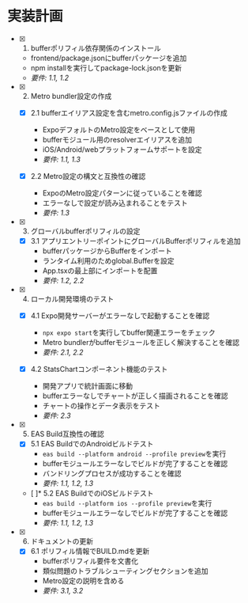 # 実装計画

- [x] 1. bufferポリフィル依存関係のインストール
  - frontend/package.jsonにbufferパッケージを追加
  - npm installを実行してpackage-lock.jsonを更新
  - _要件: 1.1, 1.2_

- [x] 2. Metro bundler設定の作成

  - [x] 2.1 bufferエイリアス設定を含むmetro.config.jsファイルの作成
    - ExpoデフォルトのMetro設定をベースとして使用
    - bufferモジュール用のresolverエイリアスを追加
    - iOS/Android/webプラットフォームサポートを設定
    - _要件: 1.1, 1.3_
  
  - [x] 2.2 Metro設定の構文と互換性の確認
    - ExpoのMetro設定パターンに従っていることを確認
    - エラーなしで設定が読み込まれることをテスト
    - _要件: 1.3_

- [x] 3. グローバルbufferポリフィルの設定

  - [x] 3.1 アプリエントリーポイントにグローバルBufferポリフィルを追加
    - bufferパッケージからBufferをインポート
    - ランタイム利用のためglobal.Bufferを設定
    - App.tsxの最上部にインポートを配置
    - _要件: 1.2, 2.2_

- [x] 4. ローカル開発環境のテスト
  - [x] 4.1 Expo開発サーバーがエラーなしで起動することを確認
    - `npx expo start`を実行してbuffer関連エラーをチェック
    - Metro bundlerがbufferモジュールを正しく解決することを確認
    - _要件: 2.1, 2.2_
  
  - [x] 4.2 StatsChartコンポーネント機能のテスト
    - 開発アプリで統計画面に移動
    - bufferエラーなしでチャートが正しく描画されることを確認
    - チャートの操作とデータ表示をテスト
    - _要件: 2.3_

- [x] 5. EAS Build互換性の確認
  - [x] 5.1 EAS BuildでのAndroidビルドテスト
    - `eas build --platform android --profile preview`を実行
    - bufferモジュールエラーなしでビルドが完了することを確認
    - バンドリングプロセスが成功することを確認
    - _要件: 1.1, 1.2, 1.3_
  
  - [ ]* 5.2 EAS BuildでのiOSビルドテスト
    - `eas build --platform ios --profile preview`を実行
    - bufferモジュールエラーなしでビルドが完了することを確認
    - _要件: 1.1, 1.2, 1.3_

- [x] 6. ドキュメントの更新
  - [x] 6.1 ポリフィル情報でBUILD.mdを更新
    - bufferポリフィル要件を文書化
    - 類似問題のトラブルシューティングセクションを追加
    - Metro設定の説明を含める
    - _要件: 3.1, 3.2_